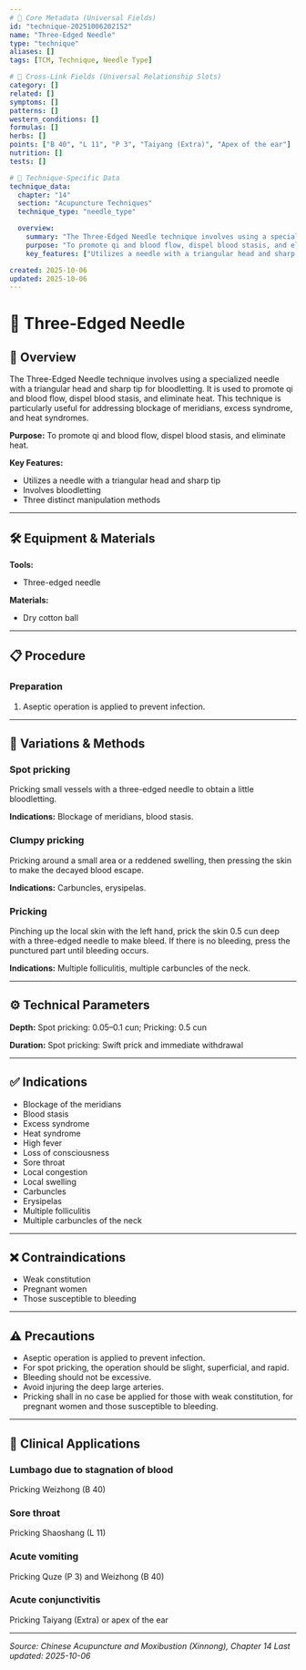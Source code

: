 ```yaml
---
# 🔹 Core Metadata (Universal Fields)
id: "technique-20251006202152"
name: "Three-Edged Needle"
type: "technique"
aliases: []
tags: [TCM, Technique, Needle Type]

# 🔹 Cross-Link Fields (Universal Relationship Slots)
category: []
related: []
symptoms: []
patterns: []
western_conditions: []
formulas: []
herbs: []
points: ["B 40", "L 11", "P 3", "Taiyang (Extra)", "Apex of the ear"]
nutrition: []
tests: []

# 🔹 Technique-Specific Data
technique_data:
  chapter: "14"
  section: "Acupuncture Techniques"
  technique_type: "needle_type"

  overview:
    summary: "The Three-Edged Needle technique involves using a specialized needle with a triangular head and sharp tip for bloodletting. It is used to promote qi and blood flow, dispel blood stasis, and eliminate heat. This technique is particularly useful for addressing blockage of meridians, excess syndrome, and heat syndromes."
    purpose: "To promote qi and blood flow, dispel blood stasis, and eliminate heat."
    key_features: ["Utilizes a needle with a triangular head and sharp tip", "Involves bloodletting", "Three distinct manipulation methods"]

created: 2025-10-06
updated: 2025-10-06
---
```


# 🔧 Three-Edged Needle

## 📖 Overview

The Three-Edged Needle technique involves using a specialized needle with a triangular head and sharp tip for bloodletting. It is used to promote qi and blood flow, dispel blood stasis, and eliminate heat. This technique is particularly useful for addressing blockage of meridians, excess syndrome, and heat syndromes.

**Purpose:** To promote qi and blood flow, dispel blood stasis, and eliminate heat.

**Key Features:**
- Utilizes a needle with a triangular head and sharp tip
- Involves bloodletting
- Three distinct manipulation methods

---

## 🛠️ Equipment & Materials

**Tools:**
- Three-edged needle

**Materials:**
- Dry cotton ball

---

## 📋 Procedure

### Preparation

1. Aseptic operation is applied to prevent infection.

---

## 🎯 Variations & Methods

### Spot pricking

Pricking small vessels with a three-edged needle to obtain a little bloodletting.

**Indications:** Blockage of meridians, blood stasis.

### Clumpy pricking

Pricking around a small area or a reddened swelling, then pressing the skin to make the decayed blood escape.

**Indications:** Carbuncles, erysipelas.

### Pricking

Pinching up the local skin with the left hand, prick the skin 0.5 cun deep with a three-edged needle to make bleed. If there is no bleeding, press the punctured part until bleeding occurs.

**Indications:** Multiple folliculitis, multiple carbuncles of the neck.

---

## ⚙️ Technical Parameters

**Depth:** Spot pricking: 0.05–0.1 cun; Pricking: 0.5 cun

**Duration:** Spot pricking: Swift prick and immediate withdrawal

---

## ✅ Indications

- Blockage of the meridians
- Blood stasis
- Excess syndrome
- Heat syndrome
- High fever
- Loss of consciousness
- Sore throat
- Local congestion
- Local swelling
- Carbuncles
- Erysipelas
- Multiple folliculitis
- Multiple carbuncles of the neck

---

## ❌ Contraindications

- Weak constitution
- Pregnant women
- Those susceptible to bleeding

---

## ⚠️ Precautions

- Aseptic operation is applied to prevent infection.
- For spot pricking, the operation should be slight, superficial, and rapid.
- Bleeding should not be excessive.
- Avoid injuring the deep large arteries.
- Pricking shall in no case be applied for those with weak constitution, for pregnant women and those susceptible to bleeding.

---

## 🏥 Clinical Applications

### Lumbago due to stagnation of blood

Pricking Weizhong (B 40)

### Sore throat

Pricking Shaoshang (L 11)

### Acute vomiting

Pricking Quze (P 3) and Weizhong (B 40)

### Acute conjunctivitis

Pricking Taiyang (Extra) or apex of the ear

---


*Source: Chinese Acupuncture and Moxibustion (Xinnong), Chapter 14*
*Last updated: 2025-10-06*
